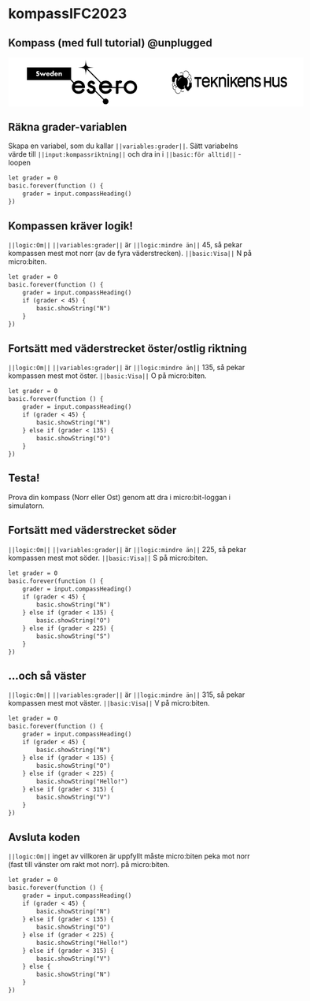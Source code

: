 # kompassIFC2023

## Kompass (med full tutorial) @unplugged
<div style="display: flex; justify-content: space-around;">
  <img src="https://github.com/ElinTeknikensHus/esero_test/blob/master/logotyp%20esero-sweden_svart.png?raw=true" alt="DampVibrations" width="300"/>
  <img src="https://github.com/ElinTeknikensHus/esero_test/blob/master/TH-logo-liggande-svart%403x.png?raw=true" alt="DampVibrations" width="300"/>
</div>

## Räkna grader-variablen
Skapa en variabel, som du kallar `||variables:grader||`. Sätt variabelns värde till `||input:kompassriktning||` och dra in i `||basic:för alltid||` -loopen

```block
let grader = 0
basic.forever(function () {
    grader = input.compassHeading()
})
```

## Kompassen kräver logik!
`||logic:Om||` `||variables:grader||` är `||logic:mindre än||` 45, så pekar kompassen mest mot norr (av de fyra väderstrecken). `||basic:Visa||` N på micro:biten.

```block
let grader = 0
basic.forever(function () {
    grader = input.compassHeading()
    if (grader < 45) {
        basic.showString("N")
    }
})
```
## Fortsätt med väderstrecket öster/ostlig riktning
`||logic:Om||` `||variables:grader||` är `||logic:mindre än||` 135, så pekar kompassen mest mot öster. `||basic:Visa||` O på micro:biten.

```block
let grader = 0
basic.forever(function () {
    grader = input.compassHeading()
    if (grader < 45) {
        basic.showString("N")
    } else if (grader < 135) {
        basic.showString("O")
    }
})
```

## Testa! 
Prova din kompass (Norr eller Ost) genom att dra i micro:bit-loggan i simulatorn.

## Fortsätt med väderstrecket söder 
`||logic:Om||` `||variables:grader||` är `||logic:mindre än||` 225, så pekar kompassen mest mot söder. `||basic:Visa||` S på micro:biten.

```block
let grader = 0
basic.forever(function () {
    grader = input.compassHeading()
    if (grader < 45) {
        basic.showString("N")
    } else if (grader < 135) {
        basic.showString("O")
    } else if (grader < 225) {
        basic.showString("S")
    }
})
```
## ...och så väster 
`||logic:Om||` `||variables:grader||` är `||logic:mindre än||` 315, så pekar kompassen mest mot väster. `||basic:Visa||` V på micro:biten.

```block
let grader = 0
basic.forever(function () {
    grader = input.compassHeading()
    if (grader < 45) {
        basic.showString("N")
    } else if (grader < 135) {
        basic.showString("O")
    } else if (grader < 225) {
        basic.showString("Hello!")
    } else if (grader < 315) {
        basic.showString("V")
    }
})
```
## Avsluta koden 
`||logic:Om||` inget av villkoren är uppfyllt måste micro:biten peka mot norr (fast till vänster om rakt mot norr).  på micro:biten.

```block
let grader = 0
basic.forever(function () {
    grader = input.compassHeading()
    if (grader < 45) {
        basic.showString("N")
    } else if (grader < 135) {
        basic.showString("O")
    } else if (grader < 225) {
        basic.showString("Hello!")
    } else if (grader < 315) {
        basic.showString("V")
    } else {
        basic.showString("N")
    }
})
```